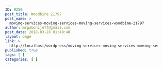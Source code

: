 ```yaml
---
ID: 9250
post_title: Woodbine 21797
post_name: >
  moving-services-moving-services-moving-services-woodbine-21797
author: mrgabonijeff@gmail.com
post_date: 2018-03-28 01:48:48
layout: page
link: >
  http://localhost/wordpress/moving-services-moving-services-moving-services-woodbine-21797/
published: true
tags: [ ]
categories: [ ]
---
```

